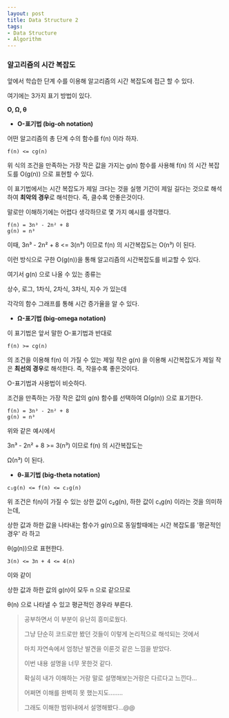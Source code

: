 ```yaml
---
layout: post
title: Data Structure 2
tags: 
- Data Structure
- Algorithm
---
```


### 알고리즘의 시간 복잡도



앞에서 학습한 단계 수를 이용해 알고리즘의 시간 복잡도에 접근 할 수 있다.

여기에는 3가지 표기 방법이 있다.

__O, Ω, θ__



* **O-표기법 (big-oh notation)**

어떤 알고리즘의 총 단계 수의 함수를 f(n) 이라 하자.

```
f(n) <= cg(n)
```

위 식의 조건을 만족하는 가장 작은 값을 가지는 g(n) 함수를 사용해 f(n) 의 시간 복잡도를 O(g(n)) 으로 표현할 수 있다. 

이 표기법에서는 시간 복잡도가 제일 크다는 것을 실행 기간이 제일 길다는 것으로 해석하여 **최악의 경우**로 해석한다. 즉, 클수록 안좋은것이다.

말로만 이해하기에는 어렵다 생각하므로 몇 가지 예시를 생각했다.

```
f(n) = 3n³ - 2n² + 8
g(n) = n³
```

이때,
3n³ - 2n² + 8 <= 3(n³)
이므로 f(n) 의 시간복잡도는 
O(n³) 이 된다.  

이런 방식으로 구한 O(g(n))을 통해 알고리즘의 시간복잡도를 비교할 수 있다. 

여기서 g(n) 으로 나올 수 있는 종류는

상수, 로그, 1차식, 2차식, 3차식, 지수 가 있는데

각각의 함수 그래프를 통해 시간 증가율을 알 수 있다.



* **Ω-표기법 (big-omega notation)**

이 표기법은 앞서 말한 O-표기법과 반대로 

```
f(n) >= cg(n)
```

의 조건을 이용해 f(n) 이 가질 수 있는 제일 작은 g(n) 을 이용해 시간복잡도가 제일 작은 **최선의 경우**로 해석한다. 즉, 작을수록 좋은것이다.

O-표기법과 사용법이 비슷하다.

조건을 만족하는 가장 작은 값의 g(n) 함수를 선택하여 Ω(g(n)) 으로 표기한다.

```
f(n) = 3n³ - 2n² + 8
g(n) = n³
```

위와 같은 예시에서 

3n³ - 2n² + 8 >= 3(n³)
이므로 f(n) 의 시간복잡도는 

Ω(n³) 이 된다.



* **θ-표기법 (big-theta notation)**

```
c₁g(n) <= f(n) <= c₂g(n)
```

위 조건은 f(n)이 가질 수 있는 상한 값이 c₂g(n),  하한 값이 c₁g(n) 이라는 것을 의미하는데,

상한 값과 하한 값을 나타내는 함수가 g(n)으로 동일할때에는 시간 복잡도를 '평균적인 경우' 라 하고

θ(g(n))으로 표현한다.

```
3(n) <= 3n + 4 <= 4(n) 
```

이와 같이 

상한 값과 하한 값의 g(n)이 모두 n 으로 같으므로

θ(n) 으로 나타낼 수 있고 평균적인 경우라 부른다.





> 공부하면서 이 부분이 유난히 흥미로웠다.
>
> 그냥 단순히 코드로만 봤던 것들이 이렇게 논리적으로 해석되는 것에서
>
> 마치 자연속에서 엄청난 발견을 이룬것 같은 느낌을 받았다.
>
> 이번 내용 설명을 너무 못한것 같다.
>
> 확실히 내가 이해하는 거랑 말로 설명해보는거랑은 다르다고 느낀다...
>
> 어쩌면 이해를 완벽히 못 했는지도........
>
> 그래도 이해한 범위내에서 설명해봤다...@@

